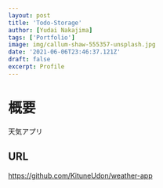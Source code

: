 ```yaml
---
layout: post
title: 'Todo-Storage'
author: [Yudai Nakajima]
tags: ['Portfolio']
image: img/callum-shaw-555357-unsplash.jpg
date: '2021-06-06T23:46:37.121Z'
draft: false
excerpt: Profile
---
```


# 概要
天気アプリ

## URL
https://github.com/KituneUdon/weather-app